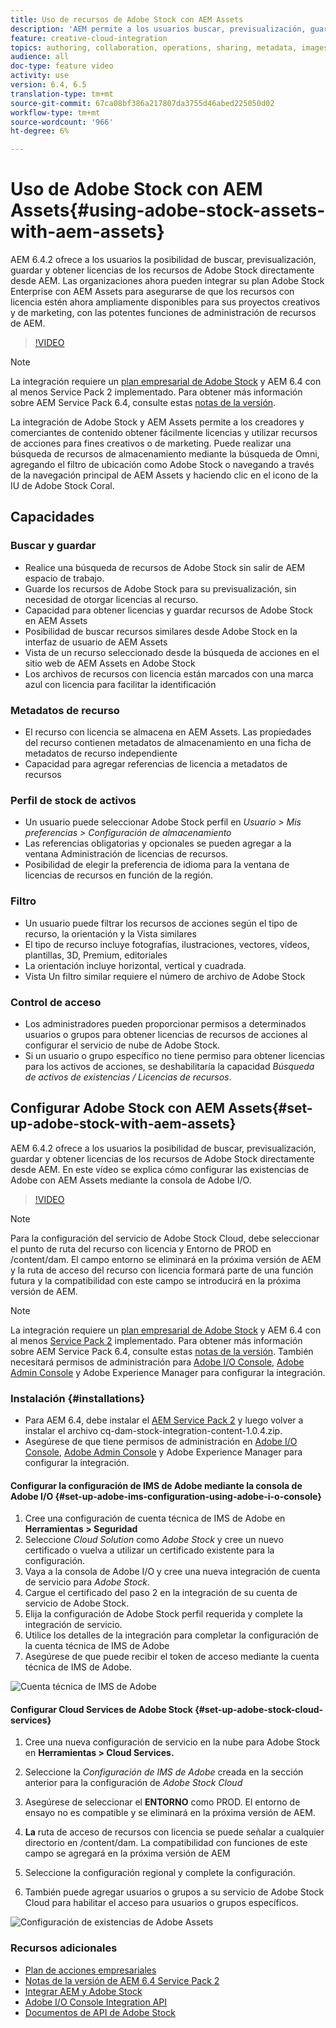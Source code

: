 ```yaml
---
title: Uso de recursos de Adobe Stock con AEM Assets
description: 'AEM permite a los usuarios buscar, previsualización, guardar y otorgar licencias de los recursos de Adobe Stock directamente desde AEM. Las organizaciones ahora pueden integrar su plan Adobe Stock Enterprise con AEM Assets para asegurarse de que los recursos con licencia estén ahora ampliamente disponibles para sus proyectos creativos y de marketing, con las potentes funciones de administración de recursos de AEM. '
feature: creative-cloud-integration
topics: authoring, collaboration, operations, sharing, metadata, images, stock
audience: all
doc-type: feature video
activity: use
version: 6.4, 6.5
translation-type: tm+mt
source-git-commit: 67ca08bf386a217807da3755d46abed225050d02
workflow-type: tm+mt
source-wordcount: '966'
ht-degree: 6%

---
```



# Uso de Adobe Stock con AEM Assets{#using-adobe-stock-assets-with-aem-assets}

AEM 6.4.2 ofrece a los usuarios la posibilidad de buscar, previsualización, guardar y obtener licencias de los recursos de Adobe Stock directamente desde AEM. Las organizaciones ahora pueden integrar su plan Adobe Stock Enterprise con AEM Assets para asegurarse de que los recursos con licencia estén ahora ampliamente disponibles para sus proyectos creativos y de marketing, con las potentes funciones de administración de recursos de AEM.

>[!VIDEO](https://video.tv.adobe.com/v/24678/?quality=9&learn=on)

>[!NOTE]
>
>La integración requiere un [plan empresarial de Adobe Stock](https://landing.adobe.com/en/na/products/creative-cloud/ctir-4625-stock-for-enterprise/index.html) y AEM 6.4 con al menos Service Pack 2 implementado. Para obtener más información sobre AEM Service Pack 6.4, consulte estas [notas de la versión](https://helpx.adobe.com/experience-manager/6-4/release-notes/sp-release-notes.html).

La integración de Adobe Stock y AEM Assets permite a los creadores y comerciantes de contenido obtener fácilmente licencias y utilizar recursos de acciones para fines creativos o de marketing. Puede realizar una búsqueda de recursos de almacenamiento mediante la búsqueda de Omni, agregando el filtro de ubicación como Adobe Stock o navegando a través de la navegación principal de AEM Assets y haciendo clic en el icono de la IU de Adobe Stock Coral.

## Capacidades

### Buscar y guardar

* Realice una búsqueda de recursos de Adobe Stock sin salir de AEM espacio de trabajo.
* Guarde los recursos de Adobe Stock para su previsualización, sin necesidad de otorgar licencias al recurso.
* Capacidad para obtener licencias y guardar recursos de Adobe Stock en AEM Assets
* Posibilidad de buscar recursos similares desde Adobe Stock en la interfaz de usuario de AEM Assets
* Vista de un recurso seleccionado desde la búsqueda de acciones en el sitio web de AEM Assets en Adobe Stock
* Los archivos de recursos con licencia están marcados con una marca azul con licencia para facilitar la identificación

### Metadatos de recurso

* El recurso con licencia se almacena en AEM Assets. Las propiedades del recurso contienen metadatos de almacenamiento en una ficha de metadatos de recurso independiente
* Capacidad para agregar referencias de licencia a metadatos de recursos

### Perfil de stock de activos

* Un usuario puede seleccionar Adobe Stock perfil en *Usuario > Mis preferencias > Configuración de almacenamiento*
* Las referencias obligatorias y opcionales se pueden agregar a la ventana Administración de licencias de recursos.
* Posibilidad de elegir la preferencia de idioma para la ventana de licencias de recursos en función de la región.

### Filtro

* Un usuario puede filtrar los recursos de acciones según el tipo de recurso, la orientación y la Vista similares
* El tipo de recurso incluye fotografías, ilustraciones, vectores, vídeos, plantillas, 3D, Premium, editoriales
* La orientación incluye horizontal, vertical y cuadrada.
* Vista Un filtro similar requiere el número de archivo de Adobe Stock

### Control de acceso

* Los administradores pueden proporcionar permisos a determinados usuarios o grupos para obtener licencias de recursos de acciones al configurar el servicio de nube de Adobe Stock.
* Si un usuario o grupo específico no tiene permiso para obtener licencias para los activos de acciones, se deshabilitaría la capacidad *Búsqueda de activos de existencias / Licencias de recursos*.

## Configurar Adobe Stock con AEM Assets{#set-up-adobe-stock-with-aem-assets}

AEM 6.4.2 ofrece a los usuarios la posibilidad de buscar, previsualización, guardar y obtener licencias de los recursos de Adobe Stock directamente desde AEM. En este vídeo se explica cómo configurar las existencias de Adobe con AEM Assets mediante la consola de Adobe I/O.

>[!VIDEO](https://video.tv.adobe.com/v/25043/?quality=12&learn=on)

>[!NOTE]
>
>Para la configuración del servicio de Adobe Stock Cloud, debe seleccionar el punto de ruta del recurso con licencia y Entorno de PROD en /content/dam. El campo entorno se eliminará en la próxima versión de AEM y la ruta de acceso del recurso con licencia formará parte de una función futura y la compatibilidad con este campo se introducirá en la próxima versión de AEM.

>[!NOTE]
>
>La integración requiere un [plan empresarial de Adobe Stock](https://landing.adobe.com/en/na/products/creative-cloud/ctir-4625-stock-for-enterprise/index.html) y AEM 6.4 con al menos [Service Pack 2](https://www.adobeaemcloud.com/content/marketplace/marketplaceProxy.html?packagePath=/content/companies/public/adobe/packages/cq640/servicepack/AEM-6.4.2.0) implementado. Para obtener más información sobre AEM Service Pack 6.4, consulte estas [notas de la versión](https://helpx.adobe.com/experience-manager/6-4/release-notes/sp-release-notes.html). También necesitará permisos de administración para [Adobe I/O Console](https://console.adobe.io/), [Adobe Admin Console](https://adminconsole.adobe.com/) y Adobe Experience Manager para configurar la integración.

### Instalación {#installations}

* Para AEM 6.4, debe instalar el [AEM Service Pack 2](https://www.adobeaemcloud.com/content/marketplace/marketplaceProxy.html?packagePath=/content/companies/public/adobe/packages/cq640/servicepack/AEM-6.4.2.0) y luego volver a instalar el archivo cq-dam-stock-integration-content-1.0.4.zip.
* Asegúrese de que tiene permisos de administración en [Adobe I/O Console](https://console.adobe.io/), [Adobe Admin Console](https://adminconsole.adobe.com/) y Adobe Experience Manager para configurar la integración.

#### Configurar la configuración de IMS de Adobe mediante la consola de Adobe I/O {#set-up-adobe-ims-configuration-using-adobe-i-o-console}

1. Cree una configuración de cuenta técnica de IMS de Adobe en **Herramientas > Seguridad**
2. Seleccione *Cloud Solution* como *Adobe Stock* y cree un nuevo certificado o vuelva a utilizar un certificado existente para la configuración.
3. Vaya a la consola de Adobe I/O y cree una nueva integración de cuenta de servicio para *Adobe Stock*.
4. Cargue el certificado del paso 2 en la integración de su cuenta de servicio de Adobe Stock.
5. Elija la configuración de Adobe Stock perfil requerida y complete la integración de servicio.
6. Utilice los detalles de la integración para completar la configuración de la cuenta técnica de IMS de Adobe
7. Asegúrese de que puede recibir el token de acceso mediante la cuenta técnica de IMS de Adobe.

![Cuenta técnica de IMS de Adobe](assets/screen_shot_2018-10-22at12219pm.png)

#### Configurar Cloud Services de Adobe Stock {#set-up-adobe-stock-cloud-services}

1. Cree una nueva configuración de servicio en la nube para Adobe Stock en **Herramientas > Cloud Services.**
2. Seleccione la *Configuración de IMS de Adobe* creada en la sección anterior para la configuración de *Adobe Stock Cloud*

3. Asegúrese de seleccionar el **ENTORNO** como PROD. El entorno de ensayo no es compatible y se eliminará en la próxima versión de AEM.
4. **La** ruta de acceso de recursos con licencia se puede señalar a cualquier directorio en /content/dam. La compatibilidad con funciones de este campo se agregará en la próxima versión de AEM
5. Seleccione la configuración regional y complete la configuración.
6. También puede agregar usuarios o grupos a su servicio de Adobe Stock Cloud para habilitar el acceso para usuarios o grupos específicos.

![Configuración de existencias de Adobe Assets](assets/screen_shot_2018-10-22at12425pm.png)

### Recursos adicionales

* [Plan de acciones empresariales](https://landing.adobe.com/en/na/products/creative-cloud/ctir-4625-stock-for-enterprise/index.html)
* [Notas de la versión de AEM 6.4 Service Pack 2](https://helpx.adobe.com/experience-manager/6-4/release-notes/sp-release-notes.html)
* [Integrar AEM y Adobe Stock](https://helpx.adobe.com/experience-manager/6-5/assets/using/aem-assets-adobe-stock.html#IntegrateAEMandAdobeStock)
* [Adobe I/O Console Integration API](https://www.adobe.io/apis/cloudplatform/console/authentication/gettingstarted.html)
* [Documentos de API de Adobe Stock](https://www.adobe.io/apis/creativecloud/stock/docs.html)